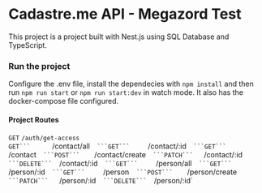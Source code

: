 # Cadastre.me API - Megazord Test

This project is a project built with Nest.js using SQL Database and TypeScript.

### Run the project

Configure the .env file, install the dependecies with `npm install` and then run `npm run start` or `npm run start:dev` in watch mode.
It also has the docker-compose file configured.

#### Project Routes
```GET```      `/auth/get-access`  
`GET```      `/contact/all`  
```GET```      `/contact/:id`  
```GET```      `/contact`  
```POST```     `/contact/create`  
```PATCH```    `/contact/:id`  
```DELETE```   `/contact/:id`  
```GET```      `/person/all`  
```GET```      `/person/:id`  
```GET```      `/person`  
```POST```     `/person/create`  
```PATCH```    `/person/:id`  
```DELETE```   `/person/:id`  
